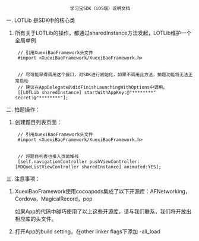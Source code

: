 							学习宝SDK（iOS端）说明文档

一. LOTLib 是SDK中的核心类

1. 所有关于LOTLib的操作，都通过sharedInstance方法发起，LOTLib维护一个全局单例

		// 引用XuexiBaoFramework头文件
		#import <XuexiBaoFramework/XuexiBaoFramework.h>
		
			
		// 尽可能早得调用这个接口，对SDK进行初始化，如果不调用此方法，拍题功能将无法正常启动
		// 建议在AppDelegate的didFinishLaunchingWithOptions中调用。
		[[LOTLib sharedInstance] startWithAppKey:@"********" secret:@"********"];
 

	

二. 拍题操作：
	
1. 创建题目列表页面：
	
		// 引用XuexiBaoFramework头文件
		#import <XuexiBaoFramework/XuexiBaoFramework.h>

		
		// 将题目列表也推入页面堆栈
		[self.navigationController pushViewController:[MDQueListViewController sharedInstance] animated:YES];
	

三. 注意事项：

1. XuexiBaoFramework使用cocoapods集成了以下开源库：AFNetworking，Cordova，MagicalRecord，pop
		
	如果App的代码中碰巧使用了以上这些开源库，请与我们联系，我们将开放出相应库的头文件。

2. 打开App的build setting，在other linker flags下添加 -all_load	






